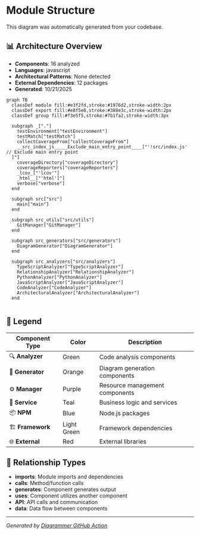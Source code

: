 # Module Structure

This diagram was automatically generated from your codebase.

## 📊 Architecture Overview

- **Components**: 16 analyzed
- **Languages**: javascript
- **Architectural Patterns**: None detected
- **External Dependencies**: 12 packages
- **Generated**: 10/21/2025



```mermaid
graph TB
  classDef module fill:#e3f2fd,stroke:#1976d2,stroke-width:2px
  classDef export fill:#e8f5e8,stroke:#388e3c,stroke-width:2px
  classDef group fill:#f3e5f5,stroke:#7b1fa2,stroke-width:3px

  subgraph _["."]
    testEnvironment["testEnvironment"]
    testMatch["testMatch"]
    collectCoverageFrom["collectCoverageFrom"]
    __src_index_js_____Exclude_main_entry_point____["'!src/index.js' // Exclude main entry point
  ]"]
    coverageDirectory["coverageDirectory"]
    coverageReporters["coverageReporters"]
    _lcov_["'lcov'"]
    _html__["'html']"]
    verbose["verbose"]
  end

  subgraph src["src"]
    main["main"]
  end

  subgraph src_utils["src/utils"]
    GitManager["GitManager"]
  end

  subgraph src_generators["src/generators"]
    DiagramGenerator["DiagramGenerator"]
  end

  subgraph src_analyzers["src/analyzers"]
    TypeScriptAnalyzer["TypeScriptAnalyzer"]
    RelationshipAnalyzer["RelationshipAnalyzer"]
    PythonAnalyzer["PythonAnalyzer"]
    JavaScriptAnalyzer["JavaScriptAnalyzer"]
    CodeAnalyzer["CodeAnalyzer"]
    ArchitecturalAnalyzer["ArchitecturalAnalyzer"]
  end


```

## 🎨 Legend

| Component Type | Color | Description |
|---|---|---|
| 🔍 **Analyzer** | Green | Code analysis components |
| 🎨 **Generator** | Orange | Diagram generation components |
| ⚙️ **Manager** | Purple | Resource management components |
| 🔧 **Service** | Teal | Business logic and services |
| 📦 **NPM** | Blue | Node.js packages |
| 🏗️ **Framework** | Light Green | Framework dependencies |
| 🌐 **External** | Red | External libraries |

## 🔗 Relationship Types

- **imports**: Module imports and dependencies
- **calls**: Method/function calls
- **generates**: Component generates output
- **uses**: Component utilizes another component
- **API**: API calls and communication
- **data**: Data flow between components


---
*Generated by [Diagrammer GitHub Action](https://github.com/samjhill/diagrammer)*
